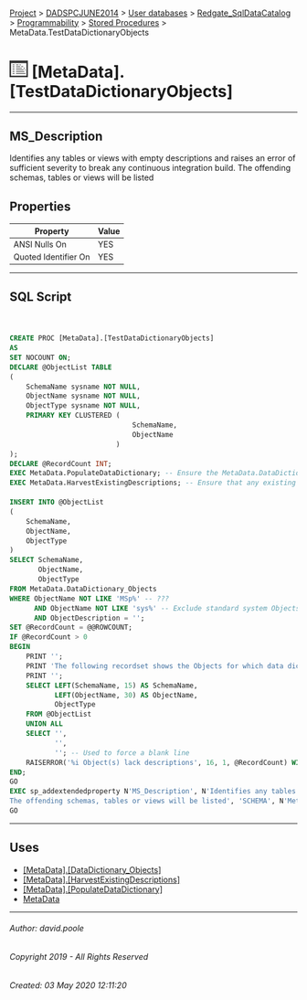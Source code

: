 #### 

[Project](../../../../../readme.md) > [DADSPCJUNE2014](../../../../readme.md) > [User databases](../../../readme.md) > [Redgate_SqlDataCatalog](../../readme.md) > [Programmability](../readme.md) > [Stored Procedures](Stored_Procedures.md) > MetaData.TestDataDictionaryObjects

# ![Stored Procedures](../../../../../Images/StoredProcedure32.png) [MetaData].[TestDataDictionaryObjects]

---

## <a name="#description"></a>MS_Description

Identifies any tables or views with empty descriptions and raises an error of sufficient severity to break any continuous integration build.
The offending schemas, tables or views will be listed

## <a name="#properties"></a>Properties

| Property | Value |
|---|---|
| ANSI Nulls On | YES |
| Quoted Identifier On | YES |


---

## <a name="#sqlscript"></a>SQL Script

```sql


CREATE PROC [MetaData].[TestDataDictionaryObjects]
AS
SET NOCOUNT ON;
DECLARE @ObjectList TABLE
(
    SchemaName sysname NOT NULL,
    ObjectName sysname NOT NULL,
    ObjectType sysname NOT NULL,
    PRIMARY KEY CLUSTERED (
                              SchemaName,
                              ObjectName
                          )
);
DECLARE @RecordCount INT;
EXEC MetaData.PopulateDataDictionary; -- Ensure the MetaData.DataDictionary Objects are up-to-date.
EXEC MetaData.HarvestExistingDescriptions; -- Ensure that any existing descriptions are scavenged.

INSERT INTO @ObjectList
(
    SchemaName,
    ObjectName,
    ObjectType
)
SELECT SchemaName,
       ObjectName,
       ObjectType
FROM MetaData.DataDictionary_Objects
WHERE ObjectName NOT LIKE 'MSp%' -- ???
      AND ObjectName NOT LIKE 'sys%' -- Exclude standard system Objects.
      AND ObjectDescription = '';
SET @RecordCount = @@ROWCOUNT;
IF @RecordCount > 0
BEGIN
    PRINT '';
    PRINT 'The following recordset shows the Objects for which data dictionary descriptions are missing';
    PRINT '';
    SELECT LEFT(SchemaName, 15) AS SchemaName,
           LEFT(ObjectName, 30) AS ObjectName,
           ObjectType
    FROM @ObjectList
    UNION ALL
    SELECT '',
           '',
           ''; -- Used to force a blank line
    RAISERROR('%i Object(s) lack descriptions', 16, 1, @RecordCount) WITH NOWAIT;
END;
GO
EXEC sp_addextendedproperty N'MS_Description', N'Identifies any tables or views with empty descriptions and raises an error of sufficient severity to break any continuous integration build.
The offending schemas, tables or views will be listed', 'SCHEMA', N'MetaData', 'PROCEDURE', N'TestDataDictionaryObjects', NULL, NULL
GO

```


---

## <a name="#uses"></a>Uses

* [[MetaData].[DataDictionary_Objects]](../../Tables/DataDictionary_Objects.md)
* [[MetaData].[HarvestExistingDescriptions]](HarvestExistingDescriptions.md)
* [[MetaData].[PopulateDataDictionary]](PopulateDataDictionary.md)
* [MetaData](../../Security/Schemas/MetaData.md)


---

###### Author:  david.poole

###### Copyright 2019 - All Rights Reserved

###### Created: 03 May 2020 12:11:20

